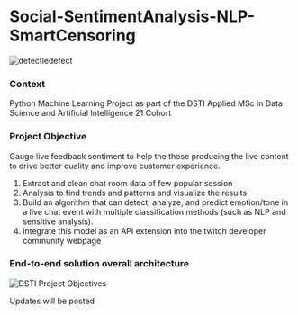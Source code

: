 # Social-SentimentAnalysis-NLP-SmartCensoring
![detectledefect](https://user-images.githubusercontent.com/71192682/125970979-148202e9-e7d1-4241-9797-f9db3d322f21.JPG)
### Context
Python Machine Learning Project as part of the DSTI Applied MSc in Data Science and Artificial Intelligence 21 Cohort

### Project Objective
Gauge live feedback sentiment to help the those producing the live content to drive better quality and improve customer experience.
1. Extract and clean chat room data of few popular session
2. Analysis to find trends and patterns and visualize the results
3. Build an algorithm that can detect, analyze, and predict emotion/tone in a live chat event with multiple classification methods (such as NLP and sensitive analysis). 
4. integrate this model as an API extension into the twitch developer community webpage

### End-to-end solution overall architecture
![DSTI Project Objectives](https://user-images.githubusercontent.com/71192682/125971029-9811c599-aeca-4090-814d-54d7d42755ce.JPG)

Updates will be posted
